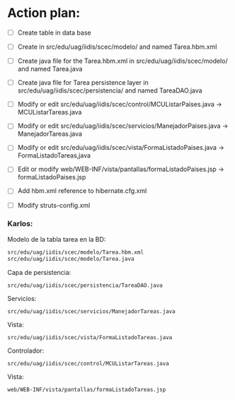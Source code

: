# **Action plan:**

- [ ] Create table <Task> in data base
- [ ] Create <modelo> in src/edu/uag/iidis/scec/modelo/ and named Tarea.hbm.xml
- [ ] Create java file for the Tarea.hbm.xml in src/edu/uag/iidis/scec/modelo/ and named Tarea.java
- [ ] Create java file for Tarea persistence layer in src/edu/uag/iidis/scec/persistencia/ and named TareaDAO.java
- [ ] Modify or edit src/edu/uag/iidis/scec/control/MCUListarPaises.java -> MCUListarTareas.java
- [ ] Modify or edit src/edu/uag/iidis/scec/servicios/ManejadorPaises.java -> ManejadorTareas.java
- [ ] Modify or edit src/edu/uag/iidis/scec/vista/FormaListadoPaises.java -> FormaListadoTareas,java
- [ ] Edit or modify web/WEB-INF/vista/pantallas/formaListadoPaises.jsp -> formaListadoPaises.jsp
- [ ] Add hbm.xml reference  to hibernate.cfg.xml
- [ ] Modify struts-config.xml



### Karlos:

Modelo de la tabla tarea en la BD:

```html
src/edu/uag/iidis/scec/modelo/Tarea.hbm.xml
src/edu/uag/iidis/scec/modelo/Tarea.java
```

Capa de persistencia:

```html
src/edu/uag/iidis/scec/persistencia/TareaDAO.java
```

Servicios:

```
src/edu/uag/iidis/scec/servicios/ManejadorTareas.java
```

Vista:

```
src/edu/uag/iidis/scec/vista/FormaListadoTareas.java
```

Controlador:

```
src/edu/uag/iidis/scec/control/MCUListarTareas.java
```

Vista:

```
web/WEB-INF/vista/pantallas/formaListadoTareas.jsp
```